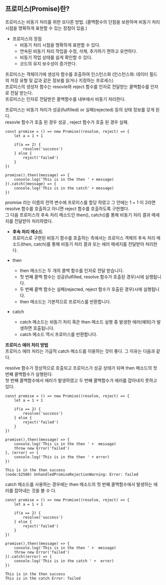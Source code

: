 ## 프로미스(Promise)란?  

프로미스는 비동기 처리를 위한 또다른 방법. (콜백함수의 단점을 보완하며 비동기 처리 시점을 명확하게 표현할 수 있는 장점이 있음.)   

* 프로미스의 장점  
  * 비동기 처리 시점을 명확하게 표현할 수 있다.  
  * 연속된 비동기 처리 작업을 수정, 삭제, 추가하기 편하고 유연하다.  
  * 비동기 작업 상태를 쉽게 확인할 수 있다.  
  * 코드의 유지 보수성이 증가한다.    
  
프로미스는 객체이기에 생성자 함수를 호출하여 인스턴스화  (인스턴스화: 데이터 필드의 저장 유형 및 값과 같은 정보를 읽거나 지정하는 프로세스)  
프로미스의 생성자 함수는 resovle와 reject 함수를 인자로 전달받는 콜백함수를 인자로 전달 받는다.   
프로미스는 인자로 전달받은 콜백함수를 내부에서 비동기 처리한다.  

프로미스는 비동기 처리가 성공(fulfilled) or 실패(rejected) 등의 상태 정보를 갖게 된다.    
resovle 함수가 호출 된 경우 성공 , reject 함수가 호출 된 경우 실패.  

```
const promise = () => new Promise((resolve, reject) => {
    let a = 1 + 1

    if(a == 2) {
        resolve('success')
    } else {
        reject('failed')
    }
})

promise().then((message) => {
    console.log('This is in the then ' + message)
}).catch((message) => {
    console.log('This is in the catch' + message)
})
```
promise 라는 이름의 전역 변수에 프로미스를 할당 하였고 그 안에는 1 + 1 이 2라면 resolve 함수를 호출하고 아니면 reject 함수를 호출하도록 구현했다.  
그 다음 프로미스의 후속 처리 메소드인 then(), catch()를 통해 비동기 처리 결과 메세지를 전달받아 처리하였다.   

* **후속 처리 메소드**  
프로미스로 구현된 비동기 함수를 호출하는 측에서는 프로미스 객체의 후속 처리 메소드(then, catch)를 통해 비동기 처리 결과 또는 에러 메세지를 전달받아 처리한다.  

* then
   * then 메소드는 두 개의 콜백 함수를 인자로 전달 받습니다.  
   * 첫 번째 콜백 함수는 성공(fulfilled, resolve 함수가 호출된 경우)시에 실행됩니다.  
   * 두 번째 콜백 함수는 실패(rejected, reject 함수가 호출된 경우)시에 실행됩니다.  
   * then 메소드는 기본적으로 프로미스를 반환합니다.  
   
* catch    
   * catch 메소드는 비동기 처리 혹은 then 메소드 실행 중 발생한 에러(예외)가 발생하면 호출됩니다.  
   * catch 메소드 역시 프로미스를 반환합니다.  
   
**프로미스 에러 처리 방법**  
프로미스 에러 처리는 가급적 catch 메소드를 이용하는 것이 좋다. 그 이유는 다음과 같다.  

 resolve 함수가 정상적으로 호출되고 프로미스가 성공 상태가 되며 then 메소드의 첫 번째 콜백함수가 실행된다.   
첫 번째 콜백함수에서 에러가 발생하였고 두 번째 콜백함수가 에러를 잡아내지 못하고 있다.   
```
const promise = () => new Promise((resolve, reject) => {
    let a = 1 + 1

    if(a == 2) {
        resolve('success')
    } else {
        reject('failed')
    }
})

promise().then((message) => {
    console.log('This is in the then ' +  message)
    throw new Error('failed')
}, (error) => {
    console.log('This is in the then ' + error)
})
```
```
This is in the then success
(node:52580) UnhandledPromiseRejectionWarning: Error: failed
```

catch 메소드를 사용하는 경우에는 then 메소드의 첫 번째 콜백함수에서 발생하는 에러를 잡아내는 것을 볼 수 다.

```
const promise = () => new Promise((resolve, reject) => {
    let a = 1 + 1

    if(a == 2) {
        resolve('success')
    } else {
        reject('failed')
    }
})

promise().then((message) => {
    console.log('This is in the then ' +  message)
    throw new Error('failed')
}).catch((error) => {
    console.log('This is in the catch ' +  error)
})
```
```
This is in the then success
This is in the catch Error: failed
```


  

